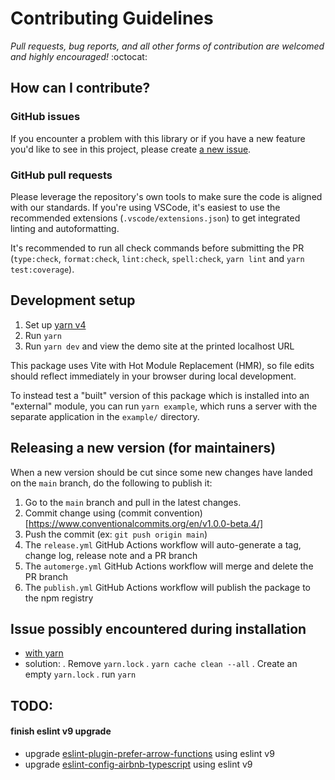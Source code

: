 # Contributing Guidelines

_Pull requests, bug reports, and all other forms of contribution are welcomed and highly encouraged!_ :octocat:

## How can I contribute?

### GitHub issues

If you encounter a problem with this library or if you have a new feature you'd like to see in this project, please create [a new issue](https://github.com/tiavina-mika/check-password-complexity/issues/new/choose).

### GitHub pull requests

Please leverage the repository's own tools to make sure the code is aligned with our standards. If you're using VSCode, it's easiest to use the recommended extensions (`.vscode/extensions.json`) to get integrated linting and autoformatting.

It's recommended to run all check commands before submitting the PR (`type:check`, `format:check`, `lint:check`, `spell:check`, `yarn lint` and `yarn test:coverage`).

## Development setup

1. Set up [yarn v4](https://yarnpkg.com/getting-started/install)
2. Run `yarn`
3. Run `yarn dev` and view the demo site at the printed localhost URL

This package uses Vite with Hot Module Replacement (HMR), so file edits should reflect immediately in your browser during local development.

To instead test a "built" version of this package which is installed into an "external" module, you can run `yarn example`, which runs a server with the separate application in the `example/` directory.

## Releasing a new version (for maintainers)

When a new version should be cut since some new changes have landed on the `main` branch, do the following to publish it:

1. Go to the `main` branch and pull in the latest changes.
2. Commit change using (commit convention)[https://www.conventionalcommits.org/en/v1.0.0-beta.4/]
3. Push the commit (ex: `git push origin main`)
4. The `release.yml` GitHub Actions workflow will auto-generate a tag, change log, release note and a PR branch
5. The `automerge.yml` GitHub Actions workflow will merge and delete the PR branch
6. The `publish.yml` GitHub Actions workflow will publish the package to the npm registry

## Issue possibly encountered during installation
- [with yarn](https://stackoverflow.com/questions/67062308/getting-yn0028-the-lockfile-would-have-been-modified-by-this-install-which-is-e)
- solution:
   . Remove `yarn.lock`
   . `yarn cache clean --all`
   . Create an empty `yarn.lock`
   . run `yarn`

## TODO:
#### finish eslint v9 upgrade
- upgrade [eslint-plugin-prefer-arrow-functions](https://github.com/JamieMason/eslint-plugin-prefer-arrow-functions/issues/33) using eslint v9
- upgrade [eslint-config-airbnb-typescript](https://github.com/iamturns/eslint-config-airbnb-typescript/issues/331) using eslint v9
